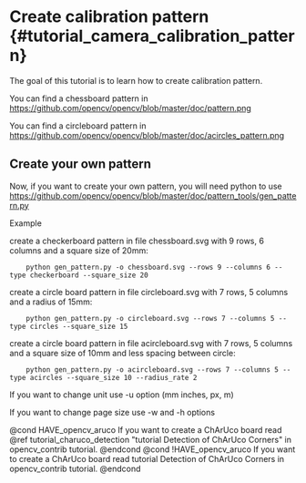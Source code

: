 Create calibration pattern {#tutorial_camera_calibration_pattern}
=========================================

The goal of this tutorial is to learn how to create calibration pattern.

You can find a chessboard pattern in https://github.com/opencv/opencv/blob/master/doc/pattern.png

You can find a circleboard pattern in https://github.com/opencv/opencv/blob/master/doc/acircles_pattern.png

Create your own pattern
---------------

Now, if you want to create your own pattern, you will need python to use https://github.com/opencv/opencv/blob/master/doc/pattern_tools/gen_pattern.py

Example

create a checkerboard pattern in file chessboard.svg with 9 rows, 6 columns and a square size of 20mm:

        python gen_pattern.py -o chessboard.svg --rows 9 --columns 6 --type checkerboard --square_size 20

create a circle board pattern in file circleboard.svg with 7 rows, 5 columns and a radius of 15mm:

        python gen_pattern.py -o circleboard.svg --rows 7 --columns 5 --type circles --square_size 15

create a circle board pattern in file acircleboard.svg with 7 rows, 5 columns and a square size of 10mm and less spacing between circle:

        python gen_pattern.py -o acircleboard.svg --rows 7 --columns 5 --type acircles --square_size 10 --radius_rate 2

If you want to change unit use -u option (mm inches, px, m)

If you want to change page size use -w and -h options

@cond HAVE_opencv_aruco
If you want to create a ChArUco board read @ref tutorial_charuco_detection "tutorial Detection of ChArUco Corners" in opencv_contrib tutorial.
@endcond
@cond !HAVE_opencv_aruco
If you want to create a ChArUco board read tutorial Detection of ChArUco Corners in opencv_contrib tutorial.
@endcond
